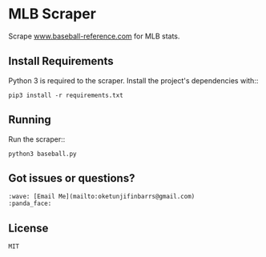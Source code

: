 MLB Scraper
=============
Scrape www.baseball-reference.com for MLB stats.

Install Requirements
------------

Python 3 is required to the scraper. Install the project's dependencies
with::

    pip3 install -r requirements.txt

Running
-------

Run the scraper::

    python3 baseball.py

Got issues or questions?
-------

    :wave: [Email Me](mailto:oketunjifinbarrs@gmail.com)
    :panda_face:

License 
-------

    MIT
